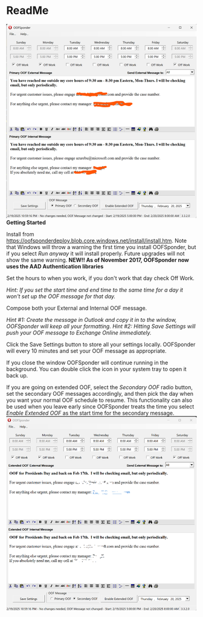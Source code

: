 # ReadMe

![Image of primary UI](https://github.com/EvanBasalik/OOFSponder/blob/master/ReadMeImages/Primary.png)
**Getting Started**

Install from https://oofsponderdeploy.blob.core.windows.net/install/install.htm. Note that Windows will throw a warning the first time you install OOFSponder, but if you select _Run anyway_ it will install properly. Future upgrades will not show the same warning.
**NEW!! As of November 2017, OOFSponder now uses the AAD Authentication libraries**

Set the hours to when you work, if you don't work that day check Off Work.  

_Hint: If you set the start time and end time to the same time for a day it won't set up the OOF message for that day._

Compose both your External and Internal OOF message.

_Hint #1: Create the message in Outlook and copy it in to the window, OOFSponder will keep all your formatting._
_Hint #2: Hitting Save Settings will push your OOF message to Exchange Online immediately._

Click the Save Settings button to store all your settings locally. OOFSponder will every 10 minutes and set your OOF message as appropriate.

If you close the window OOFSponder will continue running in the background. You can double click the icon in your system tray to open it back up.

If you are going on extended OOF, select the _Secondary OOF_ radio button, set the secondary OOF messages accordingly, and then pick the day when you want your normal OOF schedule to resume. This functionality can also be used when you leave early since OOFSponder treats the time you select _Enable Extended OOF_ as the start time for the secondary message.
![Image of secondary UI](https://github.com/EvanBasalik/OOFSponder/blob/master/ReadMeImages/Secondary.png)
